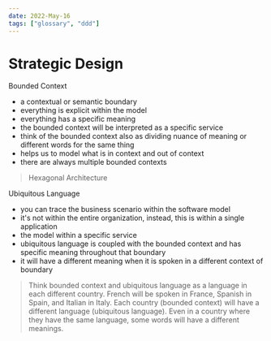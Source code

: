 ```yaml
---
date: 2022-May-16
tags: ["glossary", "ddd"]
---
```


# Strategic Design

Bounded Context
- a contextual or semantic boundary
- everything is explicit within the model
- everything has a specific meaning
- the bounded context will be interpreted as a specific service
- think of the bounded context also as dividing nuance of meaning or different words for the same thing
- helps us to model what is in context and out of context
- there are always multiple bounded contexts

> Hexagonal Architecture

Ubiquitous Language
- you can trace the business scenario within the software model
- it's not within the entire organization, instead, this is within a single application
- the model within a specific service
- ubiquitous language is coupled with the bounded context and has specific meaning throughout that boundary
- it will have a different meaning when it is spoken in a different context of boundary

> Think bounded context and ubiquitous language as a language in each different country. French will be spoken in France, Spanish in Spain, and Italian in Italy. Each country (bounded context) will have a different language (ubiquitous language). Even in a country where they have the same language, some words will have a different meanings. 

